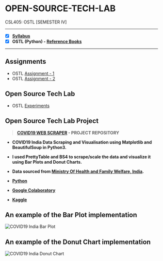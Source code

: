 # OPEN-SOURCE-TECH-LAB
 CSL405: OSTL [SEMESTER IV]
 
  ---
 
 - [X] **[Syllabus](https://github.com/Amey-Thakur/OPEN-SOURCE-TECH-LAB/blob/main/SE-Comps_CBCGS_Syllabus.pdf)**
 - [x] **OSTL (Python) - [Reference Books](https://github.com/Amey-Thakur/OPEN-SOURCE-TECH-LAB/tree/main/Reference%20Books)**

---

## Assignments
- OSTL [Assignment - 1](https://github.com/Amey-Thakur/OPEN-SOURCE-TECH-LAB/blob/main/Assignments/OSTL_Assignment-1.pdf)
- OSTL [Assignment - 2](https://github.com/Amey-Thakur/OPEN-SOURCE-TECH-LAB/blob/main/Assignments/OSTL_Assignment-2.pdf)

## Open Source Tech Lab
 - OSTL [Experiments](https://github.com/Amey-Thakur/OPEN-SOURCE-TECH-LAB/blob/main/PRACTICAL%20LAB.pdf)

## Open Source Tech Lab Project
 
 >**[COVID19 WEB SCRAPER](https://github.com/Amey-Thakur/COVID19-WEB-SCRAPER) - PROJECT REPOSITORY**
 
 - **COVID19 India Data Scraping and Visualisation using Matplotlib and BeautifulSoup in Python3.**
 
 - **I used PrettyTable and BS4 to scrape/scale the data and visualize it using Bar Plots and Donut Charts.**
 
 - **Data sourced from [Ministry Of Health and Family Welfare, India](https://www.mohfw.gov.in).**

 - **[Python](https://github.com/Amey-Thakur/COVID19-WEB-SCRAPER/blob/main/Covid19_Web_Scraper.py)**
 - **[Google Colaboratory](https://github.com/Amey-Thakur/COVID19-WEB-SCRAPER/blob/main/Covid19_Web_Scraper.ipynb)**
 - **[Kaggle](https://www.kaggle.com/ameythakur20/covid19-web-scraper)**

## An example of the Bar Plot implementation

![COVID19 India Bar Plot](https://user-images.githubusercontent.com/54937357/152668618-5c6e27ab-01ed-47ef-b531-9311d2cd94e0.jpg)

## An example of the Donut Chart implementation

![COVID19 India Donut Chart](https://user-images.githubusercontent.com/54937357/152668640-f2e54233-3e51-4381-b2d1-5e96f47a6203.jpg)

